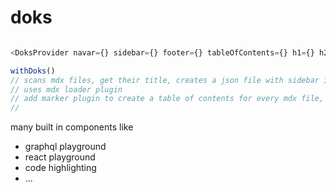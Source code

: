 # doks

```js

<DoksProvider navar={} sidebar={} footer={} tableOfContents={} h1={} h2={} {...template} />

```


```js
withDoks()
// scans mdx files, get their title, creates a json file with sidebar info
// uses mdx loader plugin
// add marker plugin to create a table of contents for every mdx file, inject this toc in an exported meta of the mdx file
// 
```

many built in components like

- graphql playground
- react playground
- code highlighting
- ...
